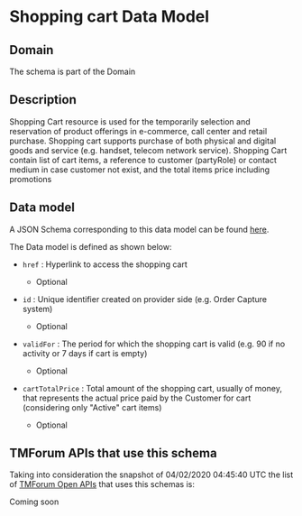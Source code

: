 # Shopping cart Data Model

## Domain

The  schema is part of the  Domain

## Description

Shopping Cart resource is used for the temporarily selection and reservation of product offerings in e-commerce, call center and retail purchase. Shopping cart supports purchase of both physical and digital goods and service (e.g. handset, telecom network service). Shopping Cart contain list of cart items, a reference to customer (partyRole) or contact medium in case customer not exist, and the total items price including promotions

## Data model

A JSON Schema corresponding to this data model can be found
[here](https://github.com/tmforum-rand/schemas/blob/candidates/Customer/ShoppingCart.schema.json).

The Data model is defined as shown below:
- `href` : Hyperlink to access the shopping cart

  - Optional

- `id` : Unique identifier created on provider side (e.g. Order Capture system)

  - Optional

- `validFor` : The period for which the shopping cart is valid (e.g. 90 if no activity or 7 days if cart is empty)

  - Optional

- `cartTotalPrice` : Total amount of the shopping cart, usually of money, that represents the actual price paid by the Customer for cart (considering only &quot;Active&quot; cart items)

  - Optional





## TMForum APIs that use this schema

Taking into consideration the snapshot of 04/02/2020 04:45:40 UTC the list of [TMForum Open APIs](https://www.tmforum.org/open-apis/) that uses this schemas is:

Coming soon
